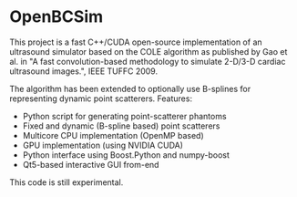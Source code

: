 # OpenBCSim
This project is a fast C++/CUDA open-source implementation of an ultrasound simulator based on the COLE algorithm as published by Gao et al. in "A fast convolution-based methodology to simulate 
2-D/3-D cardiac ultrasound images.", IEEE TUFFC 2009.

The algorithm has been extended to optionally use B-splines for representing dynamic point scatterers. Features:
- Python script for generating point-scatterer phantoms
- Fixed and dynamic (B-spline based) point scatterers
- Multicore CPU implementation (OpenMP based)
- GPU implementation (using NVIDIA CUDA)
- Python interface using Boost.Python and numpy-boost
- Qt5-based interactive GUI from-end

This code is still experimental.